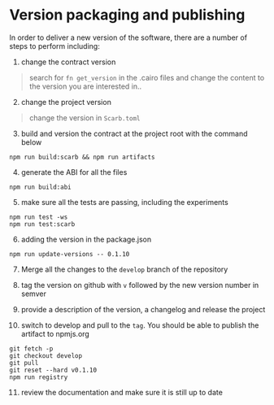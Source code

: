 # Version packaging and publishing

In order to deliver a new version of the software, there are a number of steps
to perform including:

1. change the contract version

> search for `fn get_version` in the .cairo files and change the content to
> the version you are interested in..

2. change the project version

> change the version in `Scarb.toml`

3. build and version the contract at the project root with the command below

```shell
npm run build:scarb && npm run artifacts
```

4. generate the ABI for all the files

```shell
npm run build:abi
```

5. make sure all the tests are passing, including the experiments

```shell
npm run test -ws
npm run test:scarb
```

6. adding the version in the package.json

```shell
npm run update-versions -- 0.1.10
```

7. Merge all the changes to the `develop` branch of the repository

8. tag the version on github with `v` followed by the new version number in semver

9. provide a description of the version, a changelog and release the project

10. switch to develop and pull to the `tag`. You should be able to publish
   the artifact to npmjs.org

```shell
git fetch -p
git checkout develop
git pull
git reset --hard v0.1.10
npm run registry
```

11. review the documentation and make sure it is still up to date
